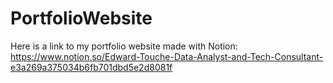 # PortfolioWebsite
Here is a link to my portfolio website made with Notion:  
https://www.notion.so/Edward-Touche-Data-Analyst-and-Tech-Consultant-e3a269a375034b6fb701dbd5e2d8081f
